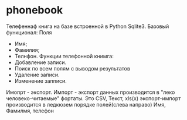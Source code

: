 # phonebook
Телефеннаф книга на базе встроенной в Python Sqlite3.
Базовый функционал:
Поля
  - Имя;
  - Фамилия;
  - Телнфон.
 Функции телефонной книмга:
 - Добавление записи.
 - Поиск по всем полям с выводом результатов
 - Удаление записи.
 - Изменение запписи.
 
 Имопрт - экспорт.
 Импорт - экспорт данных производится в "леко человеко-читаемые" фортаты.
 Это CSV, Текст, xls(x)
 экспорт-импорт производится в ледкюзем порядке полей(слева направо)
 Имя, Фамилмя, телефон
  
